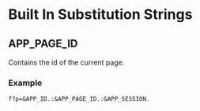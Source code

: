 # Built In Substitution Strings
## APP_PAGE_ID
Contains the id of the current page.
### Example
`f?p=&APP_ID.:&APP_PAGE_ID.:&APP_SESSION.`
